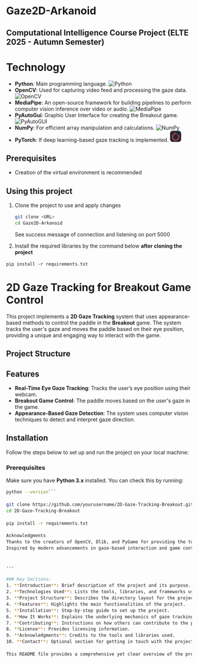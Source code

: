 # Gaze2D-Arkanoid
## Computational Intelligence Course Project (ELTE 2025 - Autumn Semester)

# Technology
- **Python**: Main programming language. ![Python](https://img.shields.io/badge/Python-3776AB?style=for-the-badge&logo=python&logoColor=white)
- **OpenCV**: Used for capturing video feed and processing the gaze data. <img src="https://github.com/tandpfun/skill-icons/blob/main/icons/OpenCV-Dark.svg" alt="OpenCV" width="30" />
- **MediaPipe**: An open-source framework for building pipelines to perform computer vision inference over video or audio. <img src = "https://viz.mediapipe.dev/logo.png" alt = "MediaPipe" width = "30"/>
- **PyAutoGui**: Graphic User Interface for creating the Breakout game. <img src = "https://miro.medium.com/v2/resize:fit:1200/0*N2n8UFCISGIEr1lH.jpeg" alt = "PyAutoGUI" width = "30" />
- **NumPy**: For efficient array manipulation and calculations. <img src = "https://user-images.githubusercontent.com/50221806/86498208-af4bfe00-bd39-11ea-88fa-c747ae0ddd85.png" alt = "NumPy" width = "30"/>
- **PyTorch**: If deep learning-based gaze tracking is implemented. <img src="https://github.com/tandpfun/skill-icons/blob/main/icons/PyTorch-Dark.svg" alt="PyTorch" width="30" />

## Prerequisites
- Creation of the virtual environment is recommended

## Using this project

1. Clone the project to use and apply changes

   ```bash
   git clone <URL>
   cd Gaze2D-Arkanoid
   ```
   
   See success message of connection and listening on port 5000

2. Install the required libraries by the command below **after cloning the project**

```pip install -r requirements.txt```


# 2D Gaze Tracking for Breakout Game Control

This project implements a **2D Gaze Tracking** system that uses appearance-based methods to control the paddle in the **Breakout** game. The system tracks the user's gaze and moves the paddle based on their eye position, providing a unique and engaging way to interact with the game.


## Project Structure


## Features

- **Real-Time Eye Gaze Tracking**: Tracks the user’s eye position using their webcam.
- **Breakout Game Control**: The paddle moves based on the user's gaze in the game.
- **Appearance-Based Gaze Detection**: The system uses computer vision techniques to detect and interpret gaze direction.

## Installation

Follow the steps below to set up and run the project on your local machine:

### Prerequisites

Make sure you have **Python 3.x** installed. You can check this by running:

```bash
python --version```

git clone https://github.com/yourusername/2D-Gaze-Tracking-Breakout.git
cd 2D-Gaze-Tracking-Breakout

pip install -r requirements.txt

Acknowledgments
Thanks to the creators of OpenCV, Dlib, and PyGame for providing the tools that made this project possible.
Inspired by modern advancements in gaze-based interaction and game control.


---

### Key Sections:
1. **Introduction**: Brief description of the project and its purpose.
2. **Technologies Used**: Lists the tools, libraries, and frameworks used.
3. **Project Structure**: Describes the directory layout for the project.
4. **Features**: Highlights the main functionalities of the project.
5. **Installation**: Step-by-step guide to set up the project.
6. **How It Works**: Explains the underlying mechanics of gaze tracking and game control.
7. **Contributing**: Instructions on how others can contribute to the project.
8. **License**: Provides licensing information.
9. **Acknowledgments**: Credits to the tools and libraries used.
10. **Contact**: Optional section for getting in touch with the project creator.

This README file provides a comprehensive yet clear overview of the project and is ready to be added to your repository.
